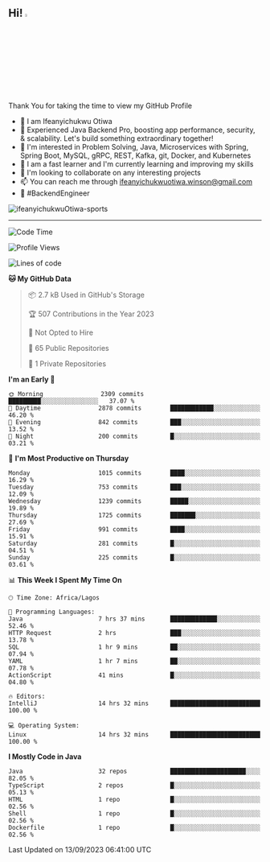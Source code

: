<!-- BLOG-POST-LIST:START --><!-- BLOG-POST-LIST:END -->

## Hi! <img src="https://media.giphy.com/media/hvRJCLFzcasrR4ia7z/giphy.gif" width="4%"> 

Thank You for taking the time to view my GitHub Profile

- 👋 I am Ifeanyichukwu Otiwa
- 🚀 Experienced Java Backend Pro, boosting app performance, security, & scalability. Let's build something extraordinary together!
- 👀 I'm interested in Problem Solving, Java, Microservices with Spring, Spring Boot, MySQL, gRPC, REST, Kafka, git, Docker, and Kubernetes
- 🌱 I am a fast learner and I'm currently learning and improving my skills
- 💞️ I'm looking to collaborate on any interesting projects
- 📫 You can reach me through ifeanyichukwuotiwa.winson@gmail.com
- 🚀 #BackendEngineer

<p align="left" marginTop="10px"> <img src="https://komarev.com/ghpvc/?username=ifeanyichukwuOtiwa-sports&label=Profile%20views&color=0e75b6&style=for-the-badge" alt="ifeanyichukwuOtiwa-sports" /> </p>

***

<!--START_SECTION:waka-->
![Code Time](http://img.shields.io/badge/Code%20Time-1%2C758%20hrs%2038%20mins-blue)

![Profile Views](http://img.shields.io/badge/Profile%20Views-0-blue)

![Lines of code](https://img.shields.io/badge/From%20Hello%20World%20I%27ve%20Written-2.9%20million%20lines%20of%20code-blue)

**🐱 My GitHub Data** 

> 📦 2.7 kB Used in GitHub's Storage 
 > 
> 🏆 507 Contributions in the Year 2023
 > 
> 🚫 Not Opted to Hire
 > 
> 📜 65 Public Repositories 
 > 
> 🔑 1 Private Repositories 
 > 
**I'm an Early 🐤** 

```text
🌞 Morning                2309 commits        █████████░░░░░░░░░░░░░░░░   37.07 % 
🌆 Daytime                2878 commits        ████████████░░░░░░░░░░░░░   46.20 % 
🌃 Evening                842 commits         ███░░░░░░░░░░░░░░░░░░░░░░   13.52 % 
🌙 Night                  200 commits         █░░░░░░░░░░░░░░░░░░░░░░░░   03.21 % 
```
📅 **I'm Most Productive on Thursday** 

```text
Monday                   1015 commits        ████░░░░░░░░░░░░░░░░░░░░░   16.29 % 
Tuesday                  753 commits         ███░░░░░░░░░░░░░░░░░░░░░░   12.09 % 
Wednesday                1239 commits        █████░░░░░░░░░░░░░░░░░░░░   19.89 % 
Thursday                 1725 commits        ███████░░░░░░░░░░░░░░░░░░   27.69 % 
Friday                   991 commits         ████░░░░░░░░░░░░░░░░░░░░░   15.91 % 
Saturday                 281 commits         █░░░░░░░░░░░░░░░░░░░░░░░░   04.51 % 
Sunday                   225 commits         █░░░░░░░░░░░░░░░░░░░░░░░░   03.61 % 
```


📊 **This Week I Spent My Time On** 

```text
🕑︎ Time Zone: Africa/Lagos

💬 Programming Languages: 
Java                     7 hrs 37 mins       █████████████░░░░░░░░░░░░   52.46 % 
HTTP Request             2 hrs               ███░░░░░░░░░░░░░░░░░░░░░░   13.78 % 
SQL                      1 hr 9 mins         ██░░░░░░░░░░░░░░░░░░░░░░░   07.94 % 
YAML                     1 hr 7 mins         ██░░░░░░░░░░░░░░░░░░░░░░░   07.78 % 
ActionScript             41 mins             █░░░░░░░░░░░░░░░░░░░░░░░░   04.80 % 

🔥 Editors: 
IntelliJ                 14 hrs 32 mins      █████████████████████████   100.00 % 

💻 Operating System: 
Linux                    14 hrs 32 mins      █████████████████████████   100.00 % 
```

**I Mostly Code in Java** 

```text
Java                     32 repos            █████████████████████░░░░   82.05 % 
TypeScript               2 repos             █░░░░░░░░░░░░░░░░░░░░░░░░   05.13 % 
HTML                     1 repo              █░░░░░░░░░░░░░░░░░░░░░░░░   02.56 % 
Shell                    1 repo              █░░░░░░░░░░░░░░░░░░░░░░░░   02.56 % 
Dockerfile               1 repo              █░░░░░░░░░░░░░░░░░░░░░░░░   02.56 % 
```




 Last Updated on 13/09/2023 06:41:00 UTC
<!--END_SECTION:waka-->

<!--
<p align="center">
![trophy](https://github-profile-trophy.vercel.app/?username=ifeanyichukwuOtiwa-sports&theme=onedark) (https://github.com/ryo-ma/github-profile-trophy)
</p>
-->

<!---
ifeanyi-otiwa/ifeanyi-otiwa is a ✨ special ✨ repository because its `README.md` (this file) appears on your GitHub profile.
You can click the Preview link to take a look at your changes.
--->
